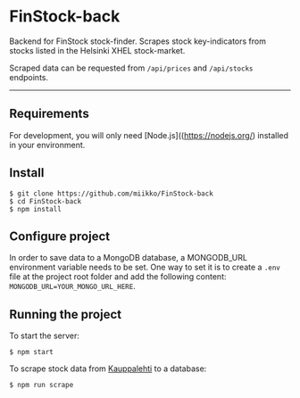 # FinStock-back

Backend for FinStock stock-finder. Scrapes stock key-indicators from stocks listed in the Helsinki XHEL stock-market.

Scraped data can be requested from `/api/prices` and `/api/stocks` endpoints.

---
## Requirements

For development, you will only need [Node.js]((https://nodejs.org/) installed in your environment.

## Install

    $ git clone https://github.com/miikko/FinStock-back
    $ cd FinStock-back
    $ npm install

## Configure project

In order to save data to a MongoDB database, a MONGODB_URL environment variable needs to be set. One way to set it is to create a `.env` file at the project root folder and add the following content: `MONGODB_URL=YOUR_MONGO_URL_HERE`.

## Running the project

To start the server:

```
$ npm start
```

To scrape stock data from [Kauppalehti](https://www.kauppalehti.fi/porssi/kurssit/XHEL) to a database:

```
$ npm run scrape
 ```